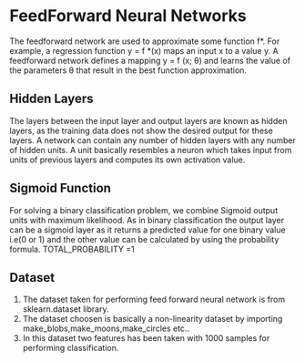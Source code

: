 # FeedForward Neural Networks

 The  feedforward network are used to approximate some function f*. For example, a regression function y = f *(x) maps an input x to a value y. A feedforward network defines a mapping y = f (x; θ) and learns the value of the parameters θ that result in the best function approximation.
 
 ## Hidden Layers
 
  The layers between the input layer and output layers are known as hidden layers, as the training data does not show the desired output for these layers. A network can contain any number of hidden layers with any number of hidden units. A unit basically resembles a neuron which takes input from units of previous layers and computes its own activation value.
  
## Sigmoid Function

  For solving a binary classification problem, we combine Sigmoid output units with maximum likelihood. 
  As in binary classification the output layer can be a sigmoid layer as it returns a predicted value for one binary value i.e(0 or 1)
  and the other value can be calculated by using the probability formula.
  TOTAL_PROBABILITY =1

## Dataset
  1) The dataset taken for performing feed forward neural network is from sklearn.dataset library.
  2) The dataset choosen is basically  a non-linearity dataset by importing make_blobs,make_moons,make_circles etc..
  3) In this dataset two features has been taken with 1000 samples  for performing classification.
  

